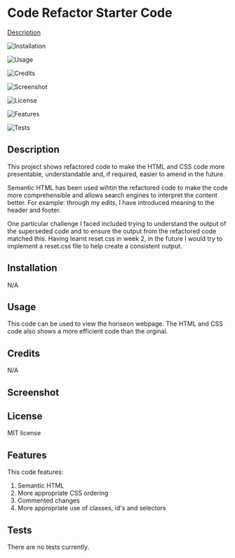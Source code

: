 # Code Refactor Starter Code

[Description](#description)

![Installation](#installation)

![Usage](#usage)

![Credits](#credits)

![Screenshot](#screenshot)

![License](#license)

![Features](#features)

![Tests](#tests)

## Description

This project shows refactored code to make the HTML and CSS code more presentable, understandable and, if required, easier to amend in the future.

Semantic HTML has been used wihtin the refactored code to make the code more comprehensible and allows search engines to interpret the content better.
For example: through my edits, I have introduced meaning to the header and footer.

One particular challenge I faced included trying to understand the output of the superseded code and to ensure the output from the refactored code matched this. Having learnt reset.css in week 2, in the future I would try to implement a reset.css file to help create a consistent output.

## Installation

N/A

## Usage

This code can be used to view the horiseon webpage. The HTML and CSS code also shows a more efficient code than the orginal.

## Credits

N/A

## Screenshot

## License

MIT license

## Features

This code features:

1. Semantic HTML
2. More appropriate CSS ordering
3. Commented changes
4. More appropriate use of classes, id's and selectors

## Tests

There are no tests currently.
